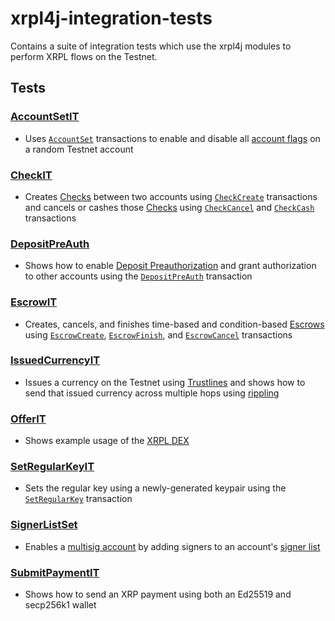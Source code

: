 # xrpl4j-integration-tests
Contains a suite of integration tests which use the xrpl4j modules to perform XRPL flows on the Testnet.

## Tests
### [AccountSetIT](./src/test/java/org/xrpl/xrpl4j/tests/AccountSetIT.java)
- Uses [`AccountSet`](../xrpl4j-core/src/main/java/model/transactions/AccountSet.java) transactions to enable and disable all 
[account flags](https://xrpl.org/accountroot.html#accountroot-flags) on a random Testnet account

### [CheckIT](./src/test/java/org/xrpl/xrpl4j/tests/CheckIT.java)
- Creates [Checks](https://xrpl.org/checks.html#checks) between two accounts using 
[`CheckCreate`](../xrpl4j-core/src/main/java/model/transactions/CheckCreate.java) transactions 
and cancels or cashes those [Checks]() using [`CheckCancel`](../xrpl4j-core/src/main/java/model/transactions/CheckCancel.java) and 
[`CheckCash`](../xrpl4j-core/src/main/java/model/transactions/CheckCash.java) transactions

### [DepositPreAuth](./src/test/java/org/xrpl/xrpl4j/tests/DepositPreAuthIT.java)
- Shows how to enable [Deposit Preauthorization](https://xrpl.org/depositauth.html#deposit-authorization) and grant authorization to other accounts using the 
[`DepositPreAuth`](../xrpl4j-core/src/main/java/model/transactions/DepositPreAuth.java) transaction

### [EscrowIT](./src/test/java/org/xrpl/xrpl4j/tests/EscrowIT.java)
- Creates, cancels, and finishes time-based and condition-based [Escrows](https://xrpl.org/escrow.html#escrow) using 
[`EscrowCreate`](../xrpl4j-core/src/main/java/model/transactions/EscrowCreate.java), 
[`EscrowFinish`](../xrpl4j-core/src/main/java/model/transactions/EscrowFinish.java), and 
[`EscrowCancel`](../xrpl4j-core/src/main/java/model/transactions/EscrowCancel.java) transactions

### [IssuedCurrencyIT](./src/test/java/org/xrpl/xrpl4j/tests/IssuedCurrencyIT.java)
- Issues a currency on the Testnet using [Trustlines](https://xrpl.org/trust-lines-and-issuing.html#trust-lines-and-issuing) and shows how to send 
that issued currency across multiple hops using [rippling](https://xrpl.org/rippling.html)

### [OfferIT](./src/test/java/org/xrpl/xrpl4j/tests/OfferIT.java)
- Shows example usage of the [XRPL DEX](https://xrpl.org/decentralized-exchange.html)

### [SetRegularKeyIT](./src/test/java/org/xrpl/xrpl4j/tests/SetRegularKeyIT.java)
- Sets the regular key using a newly-generated keypair using the [`SetRegularKey`](../xrpl4j-core/src/main/java/model/transactions/SetRegularKey.java)
transaction

### [SignerListSet](./src/test/java/org/xrpl/xrpl4j/tests/SignerListSetIT.java)
- Enables a [multisig account](https://xrpl.org/multi-signing.html#multi-signing) by adding signers to an account's 
[signer list](https://xrpl.org/multi-signing.html#signer-lists)

### [SubmitPaymentIT](./src/test/java/org/xrpl/xrpl4j/tests/SubmitPaymentIT.java)
- Shows how to send an XRP payment using both an Ed25519 and secp256k1 wallet
